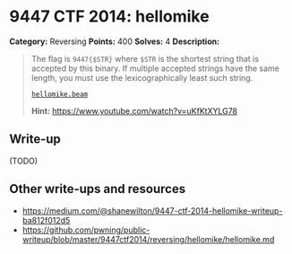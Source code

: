 # 9447 CTF 2014: hellomike

**Category:** Reversing
**Points:** 400
**Solves:** 4
**Description:**

> The flag is `9447{$STR}` where `$STR` is the shortest string that is accepted by this binary. If multiple accepted strings have the same length, you must use the lexicographically least such string.
>
> [`hellomike.beam`](hellomike.beam)
>
> **Hint:** <https://www.youtube.com/watch?v=uKfKtXYLG78>

## Write-up

(TODO)

## Other write-ups and resources

* <https://medium.com/@shanewilton/9447-ctf-2014-hellomike-writeup-ba812f012d5>
* <https://github.com/pwning/public-writeup/blob/master/9447ctf2014/reversing/hellomike/hellomike.md>
